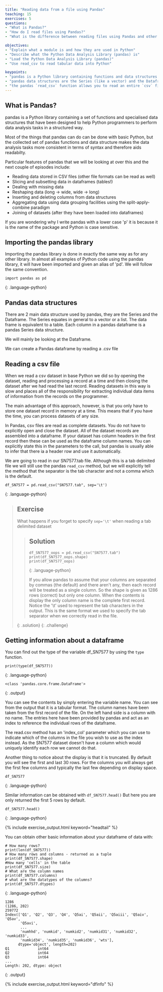 ```yaml
---
title: "Reading data from a file using Pandas"
teaching: 15
exercises: 5
questions:
- "What is Pandas?"
- "How do I read files using Pandas?"
- "What is the difference between reading files using Pandas and other methods of reading files?"

objectives:
- "Explain what a module is and how they are used in Python"
- "Describe what the Python Data Analysis Library (pandas) is"
- "Load the Python Data Analysis Library (pandas)"
- "Use read_csv to read tabular data into Python"

keypoints:
- "pandas is a Python library containing functions and data structures to assist in data analysis"
- "pandas data structures are the Series (like a vector) and the Dataframe (like a table)"
- "the pandas `read_csv` function allows you to read an entire `csv` file into a dataframe"
---
```


## What is Pandas?

pandas is a Python library containing a set of functions and specialised data structures that have been designed to help Python programmers to perform data analysis tasks in a structured way.

Most of the things that pandas can do can be done with basic Python, but the collected set of pandas functions and data structure makes the data analysis tasks more consistent in terms of syntax and therefore aids readabilty.

Particular features of pandas that we will be looking at over this and the next couple of episodes include:


* Reading data stored in CSV files (other file formats can be read as well)
* Slicing and subsetting data in dataframes (tables!)
* Dealing with missing data
* Reshaping data (long -> wide,  wide -> long)
* Inserting and deleting columns from data structures
* Aggregating data using data grouping facilities using the split-apply-combine paradigm
* Joining of datasets (after they have been loaded into dataframes)


If you are wondering why I write pandas with a lower case 'p' it is because it is the name of the package and Python is case sensitive.


## Importing the pandas library

Importing the pandas library is done in exactly the same way as for any other library. In almost all examples of Python code using the pandas library, it will have been imported and given an alias of 'pd'. We will follow the same convention.


~~~
import pandas as pd
~~~
{: .language-python}

## Pandas data structures

There are 2 main data structure used by pandas, they are the Series and the Dataframe. The Series equates in general to a vector or a list. The data frame is equivalent to a table. Each column in a pandas dataframe is a pandas Series data structure.

We will mainly be looking at the Dataframe.

We can create a Pandas dataframe by reading a .csv file

## Reading a csv file

When we read a csv dataset in base Python we did so by opening the dataset, reading and processing a record at a time and then closing the dataset after we had read the last record. Reading datasets in this way is slow and places all of the responsibility for extracting individual data items of information from the records on the programmer.

The main advantage of this approach, however, is that you only have to store one dataset record in memory at a time. This means that if you have the time, you can process datasets of any size.

In Pandas, csv files are read as complete datasets. You do not have to explicitly open and close the dataset. All of the dataset records are assembled into a dataframe. If your dataset has column headers in the first record then these can be used as the dataframe column names. You can explicitly state this in the parameters to the call, but pandas is usually able to infer that there ia a header row and use it automatically.


We are going to read in our SN7577.tab file. Although this is a tab delimited file we will still use the pandas `read_csv` method, but we will explicitly tell the method that the separator is the tab character and not a comma which is the default.

~~~
df_SN7577 = pd.read_csv("SN7577.tab", sep='\t')
~~~
{: .language-python}

> ## Exercise
>
> What happens if you forget to specify `sep='\t'` when reading a tab delimited dataset
>
> > ## Solution
> >
> > ~~~
> > df_SN7577_oops = pd.read_csv("SN7577.tab")
> > print(df_SN7577_oops.shape)
> > print(df_SN7577_oops)
> > ~~~
> > {: .language-python}
> >
> > If you allow pandas to assume that your columns are separated by commas (the default) and there aren't any, then each record will be treated as a single column. So the shape is given as 1286 rows (correct) but only one column.
> > When the contents is display the only column name is the complete first record. Notice the '\t' used to represent the tab characters in the output. This is the same format we used to specify the tab separator when we correctly read in the file.
> >
> >
> {: .solution}
{: .challenge}

##  Getting information about a dataframe

You can find out the type of the variable df_SN7577 by using the `type` function.

~~~
print(type(df_SN7577))
~~~
{: .language-python}

~~~
<class 'pandas.core.frame.DataFrame'>
~~~
{: .output}

You can see the contents by simply entering the variable name. You can see from the output that it is a tabular format. The column names have been taken from the first record of the file. On the left hand side is a column with no name. The entries here have been provided by pandas and act as an index to reference the individual rows of the dataframe.

The read.csv method has an 'index_col' parameter which you can use to indicate which of the columns in the file you wish to use as the index instead. As the SN7577 dataset doesn't have a column which would uniquely identify each row we cannot do that.

Another thing to notice about the display is that it is truncated. By default you will see the first and last 30 rows. For the columns you will always get the first few columns and typically the last few depending on display space.

~~~
df_SN7577
~~~
{: .language-python}

Similar information can be obtained with `df_SN7577.head()` But here you are only returned the first 5 rows by default.

~~~
df_SN7577.head()
~~~
{: .language-python}



{% include exercise_output.html keyword="headtail" %}

You can obtain other basic information about your dataframe of data  with:

~~~
# How many rows?
print(len(df_SN7577))
# How many rows and columns - returned as a tuple
print(df_SN7577.shape)
#How many 'cells' in the table
print(df_SN7577.size)
# What are the column names
print(df_SN7577.columns)
# what are the datatypes of the columns?
print(df_SN7577.dtypes)
~~~
{: .language-python}

~~~
1286
(1286, 202)
259772
Index(['Q1', 'Q2', 'Q3', 'Q4', 'Q5ai', 'Q5aii', 'Q5aiii', 'Q5aiv', 'Q5av',
       'Q5avi',
       ...
       'numhhd', 'numkid', 'numkid2', 'numkid31', 'numkid32', 'numkid33',
       'numkid34', 'numkid35', 'numkid36', 'wts'],
      dtype='object', length=202)
Q1             int64
Q2             int64
Q3             int64
...
Length: 202, dtype: object
~~~
{: .output}


{% include exercise_output.html keyword="dfinfo" %}
